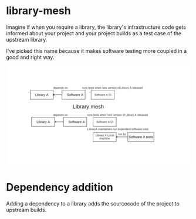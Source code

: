# library-mesh

Imagine if when you require a library, the library's infrastructure code gets informed about your project and your project builds as a test case of the upstream library.

I've picked this name because it makes software testing more coupled in a good and right way.

![librarymesh](librarymesh.png)

# Dependency addition

Adding a dependency to a library adds the sourcecode of the project to upstream builds.
